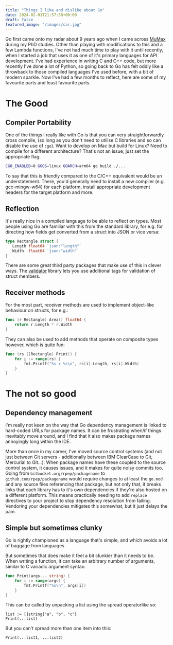 ```yaml
---
title: "Things I like and dislike about Go"
date: 2024-02-01T21:57:58+00:00
draft: false
featured_image: "/images/car.jpg"
---
```


Go first came onto my radar about 9 years ago when I came across [MuMax](https://github.com/mumax/3) during my PhD studies. Other than playing with modifications to this and a few Lambda functions, I've not had much
time to play with it until recently, when I started a job that uses it as one of it's primary languages for API development. I've had experience in writing C and C++ code, but more recently I've done a lot of Python,
so going back to Go has felt oddly like a throwback to those compiled languages I've used before, with a bit of modern sparkle. Now I've had a few months to reflect, here are some of my favourite parts and least favourite parts.

# The Good

## Compiler Portability

One of the things I really like with Go is that you can very straightforwardly cross compile, (so long as you don't need to utilise C libraries and so can disable the use of `cgo`). Want to develop on Mac but build for Linux? Need to compile for a different architecture? That's not an issue; just set the appropriate flag:

```bash
CGO_ENABLED=0 GOOS=linux GOARCH=arm64 go build ./...
```

To say that this is friendly compared to the C/C++ equivalent would be an understatement. There, you'd generally need to install a new compiler (e.g. gcc-mingw-w64) for each platform, install appropriate development headers for the target platform and more.

## Reflection

It's really nice in a compiled language to be able to reflect on types. Most people using Go are familiar with this from the standard library, for e.g. for directing how fields get converted from a struct into JSON or vice versa:
```go
type Rectangle struct {
   Length float64 `json:"length"`
   Width  float64 `json:"width"`
}
```
There are some great third party packages that make use of this in clever ways. The [validator](https://github.com/go-playground/validator) library lets you use additional tags for validation of struct members.


## Receiver methods

For the most part, receiver methods are used to implement object-like behaviour on structs, for e.g.:
```go
func (r Rectangle) Area() float64 {
    return r.Length * r.Width
}
```

They can also be used to add methods that operate on composite types however, which is quite fun:
```go
func (rs []Rectangle) Print() {
    for i := range(rs) {
        fmt.Printf("%s x %s\n", rs[i].Length, rs[i].Width)
    }
}
```

# The not so good

## Dependency management

I'm really not keen on the way that Go dependency management is linked to hard-coded URLs for package names. It can be frustrating when/if things inevitably move around, and I find that it also makes package names annoyingly long within the IDE.

More than once in my career, I've moved source control systems (and not just between Git servers - additionally between IBM ClearCase to Git, Mercurial to Git...). When package names have these coupled to the source control system, it causes issues, and it makes for quite noisy commits too. Going from `bitbucket.org/rpep/packagename` to `github.com/rpep/packagename`
would require changes to at least the `go.mod` and any source files referencing that package, but not only that, it breaks links that each library has to it's own dependencies if they're also hosted on a different platform. This means practically needing to add `replace` directives to your project to stop dependency resolution from failing. Vendoring your dependencies mitigates this somewhat, but it just delays the pain.

## Simple but sometimes clunky

Go is rightly championed as a language that's simple, and which avoids a lot of baggage from languages 

But sometimes that does make it feel a bit clunkier than it needs to be. When writing a function, it can take an arbitrary number of arguments, similar to C variadic argument syntax:
```go
func Print(args... string) {
    for i := range(args) {
        fmt.Printf("%s\n", args[i])
    }
}
```
This can be called by unpacking a list using the spread operatorlike so:
```
list := []string{"a", "b", "c"}
Print(...list)
```

But you can't spread more than one item into this:
```
Print(...list1, ...list2)
```



